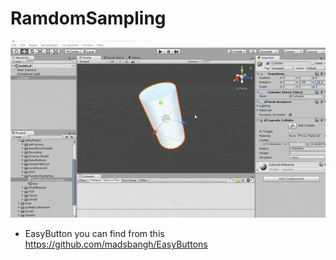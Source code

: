 # RamdomSampling
<img src="https://github.com/shinn716/RamdomSampling/blob/master/ezgif.com-optimize.gif" /></a>  
  
 - EasyButton you can find from this  
https://github.com/madsbangh/EasyButtons  
